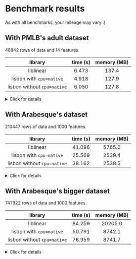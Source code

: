 # Benchmark results

As with all benchmarks, your mileage may vary :)

## With PMLB's adult dataset

48842 rows of data and 14 features.

| library | time (s) | memory (MB) |
| :-: | :-: | :-: |
| liblinear | 6.473 | 137.4 |
| lisbon with `cpu=native` | 4.918 | 127.9 |
| lisbon without `cpu=native` | 6.050 | 127.8 |

<details><summary>Click for details</summary>
<p>

`liblinear`

```
liblinear took 6.473016023635864 seconds and 1000 iterations
last 10 coefficients:  [[ 0.00066071  0.00200457  0.0010956   0.00202347  0.00089573 -0.00021549
  -0.00014445 -0.00031917  0.00087296  0.01139567]]
Intercept:  [0.00033345]
Max memory usage:  137.41015625
```

With `RUSTFLAGS='-C target-cpu=native'`

```
lisbon took 4.918327808380127 seconds and 1000 iterations
last 10 coefficients:  [[ 0.00066071  0.00200457  0.0010956   0.00202347  0.00089573 -0.00021549
  -0.00014445 -0.00031917  0.00087296  0.01139567]]
Intercept:  [0.00033345]
Max memory usage:  127.734375
```

Without `RUSTFLAGS='-C target-cpu=native'`

```
lisbon took 6.049740791320801 seconds and 1000 iterations
last 10 coefficients:  [[ 0.00066071  0.00200457  0.0010956   0.00202347  0.00089573 -0.00021549
  -0.00014445 -0.00031917  0.00087296  0.01139567]]
Intercept:  [0.00033345]
Max memory usage:  127.74609375
```
  
</p>
</details>

## With Arabesque's dataset

210447 rows of data and 1000 features.

| library | time (s) | memory (MB) |
| :-: | :-: | :-: |
| liblinear | 41.096 | 5765.0 |
| lisbon with `cpu=native` | 25.569 | 2539.4 |
| lisbon without `cpu=native` | 38.162 | 2538.5 |

<details><summary>Click for details</summary>
<p>

`liblinear`

```
liblinear took 41.09577989578247 seconds and 8200 iterations
last 10 coefficients:  [[ 2.16037238  0.47328366  2.19392385  0.87080528  1.58050211 -0.61958832
  -0.70398499  0.1571059  -0.79993815 -3.43818232]]
Intercept:  [-0.14189001]
Max memory usage:  5765.00390625
```

With `RUSTFLAGS='-C target-cpu=native'`

```
lisbon took 25.569344520568848 seconds and 8200 iterations
last 10 coefficients:  [[ 2.16037238  0.47328366  2.19392385  0.87080528  1.58050211 -0.61958832
  -0.70398499  0.1571059  -0.79993815 -3.43818232]]
Intercept:  [-0.14189001]
Max memory usage:  2539.4375

```

Without `RUSTFLAGS='-C target-cpu=native'`

```
lisbon took 38.161619424819946 seconds and 8200 iterations
last 10 coefficients:  [[ 2.16037238  0.47328366  2.19392385  0.87080528  1.58050211 -0.61958832
  -0.70398499  0.1571059  -0.79993815 -3.43818232]]
Intercept:  [-0.14189001]
Max memory usage:  2538.50390625
```
  
    
</p>
</details>

## With Arabesque's bigger dataset

747922 rows of data and 1000 features.


| library | time (s) | memory (MB) |
| :-: | :-: | :-: |
| liblinear | 84.259 | 20205.0 |
| lisbon with `cpu=native` | 50.791 | 8742.1 |
| lisbon without `cpu=native` | 76.959 | 8741.7 |

<details><summary>Click for details</summary>
<p>

`liblinear`

```
liblinear took 84.25864148139954 seconds and 10000 iterations
last 10 coefficients:  [[-2.03525229  2.05070747  0.26083448  0.97163776  2.89743793  1.46319187
   3.3082313  -3.31360901  0.31717845 -4.85035968]]
Intercept:  [0.55134394]
Max memory usage:  20204.97265625
```

With `RUSTFLAGS='-C target-cpu=native'`

```
lisbon took 50.790966272354126 seconds and 10000 iterations
last 10 coefficients:  [[-2.03525229  2.05070747  0.26083448  0.97163776  2.89743793  1.46319187
   3.3082313  -3.31360901  0.31717845 -4.85035968]]
Intercept:  [0.55134394]
Max memory usage:  8742.1484375
```

Without `RUSTFLAGS='-C target-cpu=native'`

```
lisbon took 76.95874190330505 seconds and 10000 iterations
last 10 coefficients:  [[-2.03525229  2.05070747  0.26083448  0.97163776  2.89743793  1.46319187
   3.3082313  -3.31360901  0.31717845 -4.85035968]]
Intercept:  [0.55134394]
Max memory usage:  8741.66015625
```
